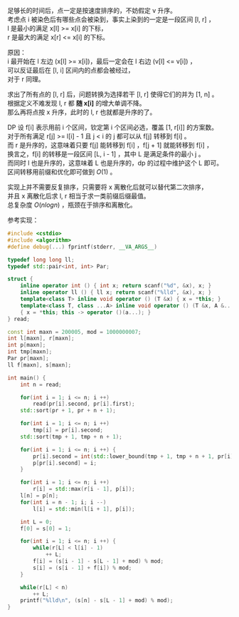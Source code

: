 足够长的时间后，点一定是按速度排序的，不妨假定 v 升序。  
考虑点 i 被染色后有哪些点会被染到，事实上染到的一定是一段区间 [l, r] ，  
l 是最小的满足 x[l] >= x[i] 的下标，  
r 是最大的满足 x[r] <= x[i] 的下标。

原因：  
i 最开始在 l 左边 (x[l] >= x[i])，最后一定会在 l 右边 (v[l] <= v[i]) ，  
可以反证最后在 [l, i] 区间内的点都会被经过，  
对于 r 同理。

求出了所有点的 [l, r] 后，问题转换为选择若干 [l, r] 使得它们的并为 [1, n] 。  
根据定义不难发现 l, r 都 **随 x[i]** 的增大单调不降。  
那么再将点按 x 升序，此时的 l, r 也就都是升序的了。

DP 设 f[i] 表示用前 i 个区间，钦定第 i 个区间必选，覆盖 [1, r[i]] 的方案数。  
对于所有满足 r[j] >= l[i] - 1 且 j < i 的 j 都可以从 f[j] 转移到 f[i] 。  
而 r 是升序的，这意味着只要 f[j] 能转移到 f[i] ，f[j + 1] 就能转移到 f[i] ，  
换言之，f[i] 的转移是一段区间 [L, i - 1] ，其中 L 是满足条件的最小 j 。  
而同时 l 也是升序的，这意味着 L 也是升序的，dp 的过程中维护这个 L 即可。  
区间转移用前缀和优化即可做到 $O(1)$ 。

实现上并不需要反复排序，只需要将 x 离散化后就可以替代第二次排序，  
并且 x 离散化后求 l, r 相当于求一类前缀后缀最值。  
总复杂度 $O(nlogn)$ ，瓶颈在于排序和离散化。

参考实现：

```cpp
#include <cstdio>
#include <algorithm>
#define debug(...) fprintf(stderr, __VA_ARGS__)

typedef long long ll;
typedef std::pair<int, int> Par;

struct {
	inline operator int () { int x; return scanf("%d", &x), x; }
	inline operator ll () { ll x; return scanf("%lld", &x), x; }
	template<class T> inline void operator () (T &x) { x = *this; }
	template<class T, class ...A> inline void operator () (T &x, A &...a)
	{ x = *this; this -> operator ()(a...); }
} read;

const int maxn = 200005, mod = 1000000007;
int l[maxn], r[maxn];
int p[maxn];
int tmp[maxn];
Par pr[maxn];
ll f[maxn], s[maxn];

int main() {
	int n = read;

	for(int i = 1; i <= n; i ++)
		read(pr[i].second, pr[i].first);
	std::sort(pr + 1, pr + n + 1);

	for(int i = 1; i <= n; i ++)
		tmp[i] = pr[i].second;
	std::sort(tmp + 1, tmp + n + 1);

	for(int i = 1; i <= n; i ++) {
		pr[i].second = int(std::lower_bound(tmp + 1, tmp + n + 1, pr[i].second) - tmp);
		p[pr[i].second] = i;
	}

	for(int i = 1; i <= n; i ++)
		r[i] = std::max(r[i - 1], p[i]);
	l[n] = p[n];
	for(int i = n - 1; i; i --)
		l[i] = std::min(l[i + 1], p[i]);

	int L = 0;
	f[0] = s[0] = 1;

	for(int i = 1; i <= n; i ++) {
		while(r[L] < l[i] - 1)
			++ L;
		f[i] = (s[i - 1] - s[L - 1] + mod) % mod;
		s[i] = (s[i - 1] + f[i]) % mod;
	}

	while(r[L] < n)
		++ L;
	printf("%lld\n", (s[n] - s[L - 1] + mod) % mod);
}
```